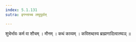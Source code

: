 ```yaml
---
index: 5.1.131
sutra: इगन्ताच्च लघुपूर्वात्

---
```

 शुचेर्भावः कर्म वा शौचम् । मौनम् । कथं काव्यम् । कविशब्दस्य ब्राह्मणादित्वात्ष्यञ् ॥